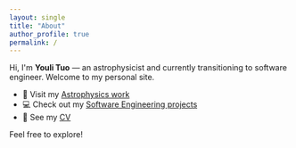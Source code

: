 ```yaml
---
layout: single
title: "About"
author_profile: true
permalink: /
---
```


Hi, I'm **Youli Tuo** — an astrophysicist and currently transitioning to software engineer.
Welcome to my personal site.

- 🌌 Visit my [Astrophysics work](/astrophysics/)
- 💻 Check out my [Software Engineering projects](/technical/)
- 📄 See my [CV](/cv/)

Feel free to explore!


